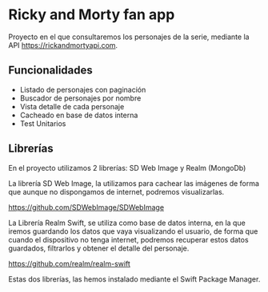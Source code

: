 
# Ricky and Morty fan app

Proyecto en el que consultaremos los personajes de la serie, mediante la API https://rickandmortyapi.com.




## Funcionalidades

 - Listado de personajes con paginación
 - Buscador de personajes por nombre
 - Vista detalle de cada personaje
 - Cacheado en base de datos interna
 - Test Unitarios


## Librerías

En el proyecto utilizamos 2 librerías: SD Web Image y Realm (MongoDb)

La librería SD Web Image, la utilizamos para cachear las imágenes de forma que aunque no dispongamos de internet, podremos visualizarlas.

https://github.com/SDWebImage/SDWebImage

La Librería Realm Swift, se utiliza como base de datos interna, en la que iremos guardando los datos que vaya visualizando el usuario, de forma que cuando el dispositivo no tenga internet, podremos recuperar estos datos guardados, filtrarlos y obtener el detalle del personaje.

https://github.com/realm/realm-swift

Estas dos librerías, las hemos instalado mediante el Swift Package Manager.




